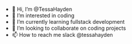 - 👋 Hi, I’m @TessaHayden
- 👀 I’m interested in coding
- 🌱 I’m currently learning fullstack development
- 💞️ I’m looking to collaborate on coding projects
- 📫 How to reach me slack @tessahayden

<!---
TessaHayden/TessaHayden is a ✨ special ✨ repository because its `README.md` (this file) appears on your GitHub profile.
You can click the Preview link to take a look at your changes.
--->
